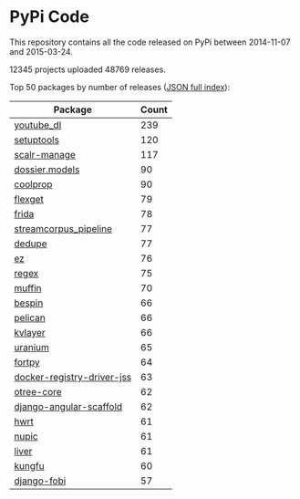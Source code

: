 # PyPi Code

This repository contains all the code released on PyPi between 2014-11-07 and 2015-03-24.

12345 projects uploaded 48769 releases. 

Top 50 packages by number of releases ([JSON full index](./index.json)):

| Package   | Count |
|-----------|-------|
| [youtube_dl](https://github.com/pypi-data/pypi-code-7/tree/import/youtube_dl) | 239 |
| [setuptools](https://github.com/pypi-data/pypi-code-7/tree/import/setuptools) | 120 |
| [scalr-manage](https://github.com/pypi-data/pypi-code-7/tree/import/scalr-manage) | 117 |
| [dossier.models](https://github.com/pypi-data/pypi-code-7/tree/import/dossier.models) | 90 |
| [coolprop](https://github.com/pypi-data/pypi-code-7/tree/import/coolprop) | 90 |
| [flexget](https://github.com/pypi-data/pypi-code-7/tree/import/flexget) | 79 |
| [frida](https://github.com/pypi-data/pypi-code-7/tree/import/frida) | 78 |
| [streamcorpus_pipeline](https://github.com/pypi-data/pypi-code-7/tree/import/streamcorpus_pipeline) | 77 |
| [dedupe](https://github.com/pypi-data/pypi-code-7/tree/import/dedupe) | 77 |
| [ez](https://github.com/pypi-data/pypi-code-7/tree/import/ez) | 76 |
| [regex](https://github.com/pypi-data/pypi-code-7/tree/import/regex) | 75 |
| [muffin](https://github.com/pypi-data/pypi-code-7/tree/import/muffin) | 70 |
| [bespin](https://github.com/pypi-data/pypi-code-7/tree/import/bespin) | 66 |
| [pelican](https://github.com/pypi-data/pypi-code-7/tree/import/pelican) | 66 |
| [kvlayer](https://github.com/pypi-data/pypi-code-7/tree/import/kvlayer) | 66 |
| [uranium](https://github.com/pypi-data/pypi-code-7/tree/import/uranium) | 65 |
| [fortpy](https://github.com/pypi-data/pypi-code-7/tree/import/fortpy) | 64 |
| [docker-registry-driver-jss](https://github.com/pypi-data/pypi-code-7/tree/import/docker-registry-driver-jss) | 63 |
| [otree-core](https://github.com/pypi-data/pypi-code-7/tree/import/otree-core) | 62 |
| [django-angular-scaffold](https://github.com/pypi-data/pypi-code-7/tree/import/django-angular-scaffold) | 62 |
| [hwrt](https://github.com/pypi-data/pypi-code-7/tree/import/hwrt) | 61 |
| [nupic](https://github.com/pypi-data/pypi-code-7/tree/import/nupic) | 61 |
| [liver](https://github.com/pypi-data/pypi-code-7/tree/import/liver) | 61 |
| [kungfu](https://github.com/pypi-data/pypi-code-7/tree/import/kungfu) | 60 |
| [django-fobi](https://github.com/pypi-data/pypi-code-7/tree/import/django-fobi) | 57 |
